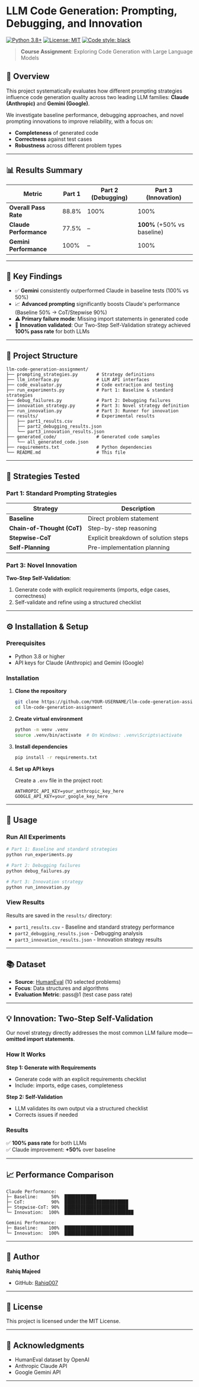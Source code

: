 # LLM Code Generation: Prompting, Debugging, and Innovation

[![Python 3.8+](https://img.shields.io/badge/python-3.8+-blue.svg)](https://www.python.org/downloads/)
[![License: MIT](https://img.shields.io/badge/License-MIT-yellow.svg)](https://opensource.org/licenses/MIT)
[![Code style: black](https://img.shields.io/badge/code%20style-black-000000.svg)](https://github.com/psf/black)

> **Course Assignment**: Exploring Code Generation with Large Language Models

## 📌 Overview

This project systematically evaluates how different prompting strategies influence code generation quality across two leading LLM families: **Claude (Anthropic)** and **Gemini (Google)**.

We investigate baseline performance, debugging approaches, and novel prompting innovations to improve reliability, with a focus on:
- **Completeness** of generated code
- **Correctness** against test cases
- **Robustness** across different problem types

---

## 📊 Results Summary

| Metric | Part 1 | Part 2 (Debugging) | Part 3 (Innovation) |
|--------|--------|-------------------|---------------------|
| **Overall Pass Rate** | 88.8% | 100% | 100% |
| **Claude Performance** | 77.5% | – | **100%** (+50% vs baseline) |
| **Gemini Performance** | 100% | – | 100% |

---

## 🔑 Key Findings

- ✅ **Gemini** consistently outperformed Claude in baseline tests (100% vs 50%)
- 📈 **Advanced prompting** significantly boosts Claude's performance (Baseline 50% → CoT/Stepwise 90%)
- ⚠️ **Primary failure mode**: Missing import statements in generated code
- 🎯 **Innovation validated**: Our Two-Step Self-Validation strategy achieved **100% pass rate** for both LLMs

---

## 📂 Project Structure

```
llm-code-generation-assignment/
├── prompting_strategies.py       # Strategy definitions
├── llm_interface.py              # LLM API interfaces
├── code_evaluator.py             # Code extraction and testing
├── run_experiments.py            # Part 1: Baseline & standard strategies
├── debug_failures.py             # Part 2: Debugging failures
├── innovation_strategy.py        # Part 3: Novel strategy definition
├── run_innovation.py             # Part 3: Runner for innovation
├── results/                      # Experimental results
│   ├── part1_results.csv
│   ├── part2_debugging_results.json
│   └── part3_innovation_results.json
├── generated_code/               # Generated code samples
│   └── all_generated_code.json
├── requirements.txt              # Python dependencies
└── README.md                     # This file
```

---

## 🧪 Strategies Tested

### Part 1: Standard Prompting Strategies

| Strategy | Description |
|----------|-------------|
| **Baseline** | Direct problem statement |
| **Chain-of-Thought (CoT)** | Step-by-step reasoning |
| **Stepwise-CoT** | Explicit breakdown of solution steps |
| **Self-Planning** | Pre-implementation planning |

### Part 3: Novel Innovation

**Two-Step Self-Validation**:
1. Generate code with explicit requirements (imports, edge cases, correctness)
2. Self-validate and refine using a structured checklist

---

## ⚙️ Installation & Setup

### Prerequisites

- Python 3.8 or higher
- API keys for Claude (Anthropic) and Gemini (Google)

### Installation

1. **Clone the repository**
   ```bash
   git clone https://github.com/YOUR-USERNAME/llm-code-generation-assignment.git
   cd llm-code-generation-assignment
   ```

2. **Create virtual environment**
   ```bash
   python -m venv .venv
   source .venv/bin/activate  # On Windows: .venv\Scripts\activate
   ```

3. **Install dependencies**
   ```bash
   pip install -r requirements.txt
   ```

4. **Set up API keys**
   
   Create a `.env` file in the project root:
   ```env
   ANTHROPIC_API_KEY=your_anthropic_key_here
   GOOGLE_API_KEY=your_google_key_here
   ```

---

## 🚀 Usage

### Run All Experiments

```bash
# Part 1: Baseline and standard strategies
python run_experiments.py

# Part 2: Debugging failures
python debug_failures.py

# Part 3: Innovation strategy
python run_innovation.py
```

### View Results

Results are saved in the `results/` directory:
- `part1_results.csv` - Baseline and standard strategy performance
- `part2_debugging_results.json` - Debugging analysis
- `part3_innovation_results.json` - Innovation strategy results

---

## 📚 Dataset

- **Source**: [HumanEval](https://github.com/openai/human-eval) (10 selected problems)
- **Focus**: Data structures and algorithms
- **Evaluation Metric**: pass@1 (test case pass rate)

---

## 💡 Innovation: Two-Step Self-Validation

Our novel strategy directly addresses the most common LLM failure mode—**omitted import statements**.

### How It Works

**Step 1: Generate with Requirements**
- Generate code with an explicit requirements checklist
- Include: imports, edge cases, completeness

**Step 2: Self-Validation**
- LLM validates its own output via a structured checklist
- Corrects issues if needed

### Results

✅ **100% pass rate** for both LLMs  
✅ Claude improvement: **+50%** over baseline

---

## 📈 Performance Comparison

```
Claude Performance:
├─ Baseline:     50%  ████████████
├─ CoT:          90%  ████████████████████████
├─ Stepwise-CoT: 90%  ████████████████████████
└─ Innovation:  100%  ██████████████████████████

Gemini Performance:
├─ Baseline:    100%  ██████████████████████████
└─ Innovation:  100%  ██████████████████████████
```

---

## 👤 Author

**Rahiq Majeed**

- GitHub: [Rahiq007](https://github.com/Rahiq007)

---

## 📄 License

This project is licensed under the MIT License.

---

## 🙏 Acknowledgments

- HumanEval dataset by OpenAI
- Anthropic Claude API
- Google Gemini API

---

